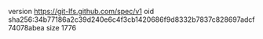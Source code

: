 version https://git-lfs.github.com/spec/v1
oid sha256:34b77186a2c39d240e6c4f3cb1420686f9d8332b7837c828697adcf74078abea
size 1776
